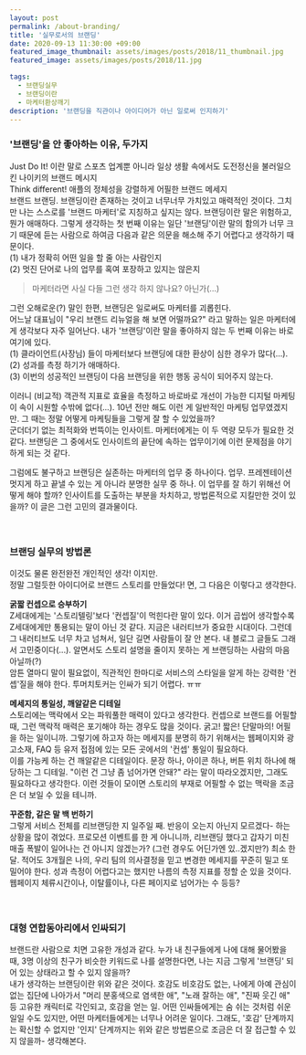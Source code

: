 ```yaml
---
layout: post
permalink: /about-branding/
title: '실무로서의 브랜딩'
date: 2020-09-13 11:30:00 +09:00
featured_image_thumbnail: assets/images/posts/2018/11_thumbnail.jpg
featured_image: assets/images/posts/2018/11.jpg

tags:
  - 브랜딩실무
  - 브랜딩이란
  - 마케터환상깨기
description: '브랜딩을 직관이나 아이디어가 아닌 일로써 인지하기'
---
```


### '브랜딩'을 안 좋아하는 이유, 두가지

Just Do It! 이란 말로 스포츠 업계뿐 아니라 일상 생활 속에서도 도전정신을 불러일으킨 나이키의 브랜드 메시지    
Think different! 애플의 정체성을 강렬하게 어필한 브랜드 메세지  
브랜드 브랜딩. 브랜딩이란 존재하는 것이고 너무너무 가치있고 매력적인 것이다. 그치만 나는 스스로를 '브랜드 마케터'로 지칭하고 싶지는 않다. 브랜딩이란 말은 위험하고, 뭔가 애매하다. 그렇게 생각하는 첫 번째 이유는 일단 '브랜딩'이란 말의 함의가 너무 크기 때문에 듣는 사람으로 하여금 다음과 같은 의문을 해소해 주기 어렵다고 생각하기 때문이다.  
(1) 내가 정확히 어떤 일을 할 줄 아는 사람인지  
(2) 멋진 단어로 나의 업무를 혹여 포장하고 있지는 않은지  

> 마케터라면 사실 다들 그런 생각 하지 않나요? 아닌가(...)

그런 오해로운(?) 말인 한편, 브랜딩은 일로써도 마케터를 괴롭힌다.  
어느날 대표님이 "우리 브랜드 리뉴얼을 해 보면 어떨까요?" 라고 말하는 일은 마케터에게 생각보다 자주 일어난다. 내가 '브랜딩'이란 말을 좋아하지 않는 두 번째 이유는 바로 여기에 있다.  
(1) 클라이언트(사장님) 들이 마케터보다 브랜딩에 대한 환상이 심한 경우가 많다(...).  
(2) 성과를 측정 하기가 애매하다.  
(3) 이번의 성공적인 브랜딩이 다음 브랜딩을 위한 행동 공식이 되어주지 않는다.  

이러니 (비교적) 객관적 지표로 효율을 측정하고 바로바로 개선이 가능한 디지털 마케팅이 속이 시원할 수밖에 없다(...). 10년 전만 해도 이런 게 일반적인 마케팅 업무였겠지만. 그 때는 정말 어떻게 마케팅들을 그렇게 잘 할 수 있었을까?  
군더더기 없는 최적화와 번뜩이는 인사이트. 마케터에게는 이 두 역량 모두가 필요한 것 같다. 브랜딩은 그 중에서도 인사이트의 끝단에 속하는 업무이기에 이런 문제점을 야기하게 되는 것 같다.

그럼에도 불구하고 브랜딩은 실존하는 마케터의 업무 중 하나이다. 업무. 프레젠테이션 멋지게 하고 끝낼 수 있는 게 아니라 분명한 실무 중 하나. 이 업무를 잘 하기 위해선 어떻게 해야 할까? 인사이트를 도출하는 부분을 차치하고, 방법론적으로 지킬만한 것이 있을까? 이 글은 그런 고민의 결과물이다.
<br/>
<br/>
<br/>

### 브랜딩 실무의 방법론

이것도 물론 완전완전 개인적인 생각! 이지만.  
정말 그럴듯한 아이디어로 브랜드 스토리를 만들었다! 면, 그 다음은 이렇다고 생각한다.

**굵짧 컨셉으로 승부하기**   
Z세대에게는 '스토리텔링'보다 '컨셉질'이 먹힌다란 말이 있다. 이거 곱씹어 생각할수록 Z세대에게만 통용되는 말이 아닌 것 같다. 지금은 내러티브가 중요한 시대이다. 그런데 그 내러티브도 너무 차고 넘쳐서, 일단 길면 사람들이 잘 안 본다. 내 블로그 글들도 그래서 고민중이다(...). 알면서도 스토리 설명을 줄이지 못하는 게 브랜딩하는 사람의 마음 아닐까(?)  
암튼 열마디 말이 필요없이, 직관적인 한마디로 서비스의 스타일을 알게 하는 강력한 '컨셉'질을 해야 한다. 투머치토커는 인싸가 되기 어렵다. ㅠㅠ

**메세지의 통일성, 깨알같은 디테일**  
스토리에는 맥락에서 오는 파워풀한 매력이 있다고 생각한다. 컨셉으로 브랜드를 어필할 때, 그런 맥락적 매력은 포기해야 하는 경우도 많을 것이다. 굵고! 짧은! 단말마의! 어필을 하는 일이니까. 그렇기에 하고자 하는 메세지를 분명히 하기 위해서는 웹페이지와 광고소재, FAQ 등 유저 접점에 있는 모든 곳에서의 '컨셉' 통일이 필요하다.  
이를 가능케 하는 건 깨알같은 디테일이다. 문장 하나, 아이콘 하나, 버튼 위치 하나에 해당하는 그 디테일. "이런 건 그냥 좀 넘어가면 안돼?" 라는 말이 따라오겠지만, 그래도 필요하다고 생각한다. 이런 것들이 모이면 스토리의 부재로 어필할 수 없는 맥락을 조금은 더 보일 수 있을 테니까.

**꾸준함, 같은 말 백 번하기**   
그렇게 서비스 전체를 리브랜딩한 지 일주일 째. 반응이 오는지 아닌지 모르겠다- 하는 상황을 많이 겪었다. 프로모션 이벤트를 한 게 아니니까, 리브랜딩 했다고 갑자기 미친 매출 폭발이 일어나는 건 아니지 않겠는가? (그런 경우도 어딘가엔 있..겠지만?) 최소 한 달. 적어도 3개월은 나의, 우리 팀의 의사결정을 믿고 변경한 메세지를 꾸준히 밀고 또 밀어야 한다.
성과 측정이 어렵다고는 했지만 나름의 측정 지표를 정할 순 있을 것이다. 웹페이지 체류시간이나, 이탈률이나, 다른 페이지로 넘어가는 수 등등?
<br/>
<br/>
<br/>

### 대형 연합동아리에서 인싸되기
브랜드란 사람으로 치면 고유한 개성과 같다. 누가 내 친구들에게 나에 대해 물어봤을 때, 3명 이상의 친구가 비슷한 키워드로 나를 설명한다면, 나는 지금 그렇게 '브랜딩' 되어 있는 상태라고 할 수 있지 않을까?  
내가 생각하는 브랜딩이란 위와 같은 것이다. 호감도 비호감도 없는, 나에게 아예 관심이 없는 집단에 나아가서 "머리 분홍색으로 염색한 애", "노래 잘하는 애", "진짜 웃긴 애" 등 고유한 캐릭터로 각인되고, 호감을 얻는 일. 어떤 인싸들에게는 숨 쉬는 것처럼 쉬운 일일 수도 있지만, 어떤 마케터들에게는 너무나 어려운 일이다.
그래도, '호감' 단계까지는 확신할 수 없지만 '인지' 단계까지는 위와 같은 방법론으로 조금은 더 잘 접근할 수 있지 않을까- 생각해본다.
